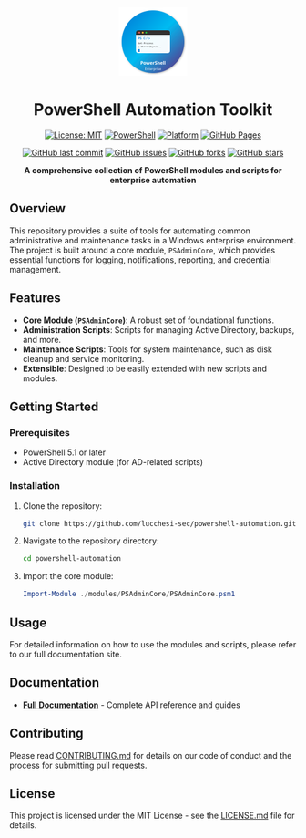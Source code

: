 <div align="center">
  <img src="powershell-logo.svg" alt="PowerShell Logo" width="120" height="120">
  
  # PowerShell Automation Toolkit
  
  [![License: MIT](https://img.shields.io/badge/License-MIT-yellow.svg)](https://opensource.org/licenses/MIT)
  [![PowerShell](https://img.shields.io/badge/PowerShell-5.1%2B-blue.svg)](https://docs.microsoft.com/en-us/powershell/)
  [![Platform](https://img.shields.io/badge/platform-Windows-lightgrey.svg)](https://www.microsoft.com/windows)
  [![GitHub Pages](https://img.shields.io/badge/docs-GitHub%20Pages-brightgreen.svg)](https://lucchesi-sec.github.io/powershell-automation/)
  
  [![GitHub last commit](https://img.shields.io/github/last-commit/lucchesi-sec/powershell-automation.svg)](https://github.com/lucchesi-sec/powershell-automation/commits/main)
  [![GitHub issues](https://img.shields.io/github/issues/lucchesi-sec/powershell-automation.svg)](https://github.com/lucchesi-sec/powershell-automation/issues)
  [![GitHub forks](https://img.shields.io/github/forks/lucchesi-sec/powershell-automation.svg)](https://github.com/lucchesi-sec/powershell-automation/network)
  [![GitHub stars](https://img.shields.io/github/stars/lucchesi-sec/powershell-automation.svg)](https://github.com/lucchesi-sec/powershell-automation/stargazers)
  
  **A comprehensive collection of PowerShell modules and scripts for enterprise automation**
</div>

## Overview

This repository provides a suite of tools for automating common administrative and maintenance tasks in a Windows enterprise environment. The project is built around a core module, `PSAdminCore`, which provides essential functions for logging, notifications, reporting, and credential management.

## Features

-   **Core Module (`PSAdminCore`)**: A robust set of foundational functions.
-   **Administration Scripts**: Scripts for managing Active Directory, backups, and more.
-   **Maintenance Scripts**: Tools for system maintenance, such as disk cleanup and service monitoring.
-   **Extensible**: Designed to be easily extended with new scripts and modules.

## Getting Started

### Prerequisites

-   PowerShell 5.1 or later
-   Active Directory module (for AD-related scripts)

### Installation

1.  Clone the repository:
    ```sh
    git clone https://github.com/lucchesi-sec/powershell-automation.git
    ```
2.  Navigate to the repository directory:
    ```sh
    cd powershell-automation
    ```
3.  Import the core module:
    ```powershell
    Import-Module ./modules/PSAdminCore/PSAdminCore.psm1
    ```

## Usage

For detailed information on how to use the modules and scripts, please refer to our full documentation site.

## Documentation

-   **[Full Documentation](https://lucchesi-sec.github.io/powershell-automation/)** - Complete API reference and guides

## Contributing

Please read [CONTRIBUTING.md](CONTRIBUTING.md) for details on our code of conduct and the process for submitting pull requests.

## License

This project is licensed under the MIT License - see the [LICENSE.md](LICENSE.md) file for details.
